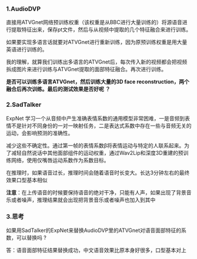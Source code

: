 ### 1.AudioDVP

直接用ATVGnet网络预训练权重（该权重是从BBC进行大量训练的）将源语音进行提取特征出来，保存pt文件，然后与从视频中提取的几个特征融合来进行训练。

如果要实现多语言话就要对ATVGnet进行重新训练，因为原预训练权重是用大量英语进行训练的。

我的理解，就算我们训练出多语言的ATVGnet后，每次传入新的视频都会把视频拆成图片来进行训练与ATVGnet提取的面部特征融合。再次进行训练。

**是否可以训练多语言ATVGnet，然后训练大量的3D face reconstruction，两个融合后再次训练。最后的测试效果是否好呢 ？**

### 2.SadTalker

ExpNet 学习一个从音频中产生准确表情系数的通用模型非常困难，一是音频到表情不是针对不同身份的一对一映射任务，二是表达式系数中存在一些与音频无关的运动，会影响预测的准确性。

减少这些不确定性。通过第一帧的表情系数β将表情运动与特定的人联系起来。为了减轻自然说话中其他面部组件的运动权重，通过Wav2Lip和深度3D重建的预训练网络，使用仅嘴唇运动系数作为系数目标。

在推理时，如果语音过长，推理时间会随着语音时长变大。长达3分钟左右的最终效果口型基本相似

**注意**：在上传语音的时候要保持语音的绝对干净，只能有人声，如果出现了背景音乐或者噪声，推理结果就会出现把背景音乐或者噪声也加入到其中

### 3.思考

如果用SadTalker的ExpNet来替换AudioDVP里的ATVGnet对语音面部特征的系数，可以替换吗 ?

答：语音面部特征结果替换成功，中文语音效果比原本身好很多，口型基本对上
